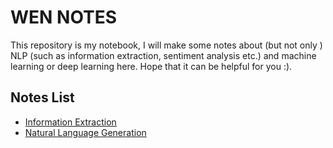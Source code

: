 # WEN NOTES

This repository is my notebook, I will make some notes about (but not only ) NLP (such as information extraction, sentiment analysis etc.) and machine learning or deep learning here. Hope that it can be helpful for you :).

## Notes List
- [Information Extraction](https://github.com/HughWen/wen_notes/blob/master/IE.md)
- [Natural Language Generation](https://github.com/HughWen/wen_notes/blob/master/NLG.md)